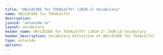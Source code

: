 ```yaml
---
title: "UN/LOCODE for TUVALU(TV) (2020-2) Vocabulary"
name: UN/LOCODE for TUVALU(TV) 
description: 
jsonid: "unlocode-tv"
layout: vocabulary
header_name: UN/LOCODE for TUVALU(TV) (2020-2) JSON-LD Vocabulary
header_description: Vocabulary Definition of UN/LOCODE for TUVALU(TV) (2020-2) semantics in HTML format. JSON-LD format is available at [unlocode-tv.jsonld](/vocabulary/unlocode-tv.jsonld)
type: unlocode
options:
---
```

